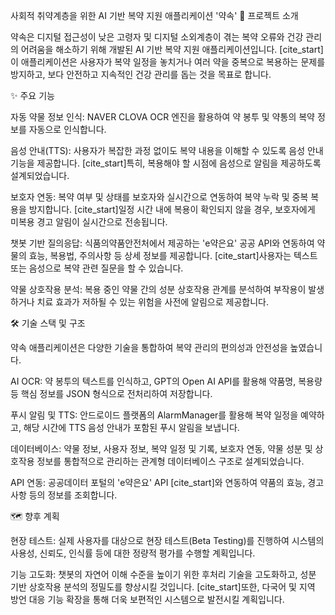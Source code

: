 사회적 취약계층을 위한 AI 기반 복약 지원 애플리케이션 '약속'
🌟 프로젝트 소개

약속은 디지털 접근성이 낮은 고령자 및 디지털 소외계층이 겪는 복약 오류와 건강 관리의 어려움을 해소하기 위해 개발된 AI 기반 복약 지원 애플리케이션입니다. [cite_start]이 애플리케이션은 사용자가 복약 일정을 놓치거나 여러 약을 중복으로 복용하는 문제를 방지하고, 보다 안전하고 지속적인 건강 관리를 돕는 것을 목표로 합니다.   

✨ 주요 기능

자동 약물 정보 인식: NAVER CLOVA OCR 엔진을 활용하여 약 봉투 및 약통의 복약 정보를 자동으로 인식합니다.   


음성 안내(TTS): 사용자가 복잡한 과정 없이도 복약 내용을 이해할 수 있도록 음성 안내 기능을 제공합니다. [cite_start]특히, 복용해야 할 시점에 음성으로 알림을 제공하도록 설계되었습니다.   


보호자 연동: 복약 여부 및 상태를 보호자와 실시간으로 연동하여 복약 누락 및 중복 복용을 방지합니다. [cite_start]일정 시간 내에 복용이 확인되지 않을 경우, 보호자에게 미복용 경고 알림이 실시간으로 전송됩니다.   


챗봇 기반 질의응답: 식품의약품안전처에서 제공하는 'e약은요' 공공 API와 연동하여 약물의 효능, 복용법, 주의사항 등 상세 정보를 제공합니다. [cite_start]사용자는 텍스트 또는 음성으로 복약 관련 질문을 할 수 있습니다.   


약물 상호작용 분석: 복용 중인 약물 간의 성분 상호작용 관계를 분석하여 부작용이 발생하거나 치료 효과가 저하될 수 있는 위험을 사전에 알림으로 제공합니다.   

🛠️ 기술 스택 및 구조

약속 애플리케이션은 다양한 기술을 통합하여 복약 관리의 편의성과 안전성을 높였습니다.   


AI OCR: 약 봉투의 텍스트를 인식하고, GPT의 Open AI API를 활용해 약품명, 복용량 등 핵심 정보를 JSON 형식으로 전처리하여 저장합니다.   


푸시 알림 및 TTS: 안드로이드 플랫폼의 AlarmManager를 활용해 복약 일정을 예약하고, 해당 시간에 TTS 음성 안내가 포함된 푸시 알림을 보냅니다.   


데이터베이스: 약물 정보, 사용자 정보, 복약 일정 및 기록, 보호자 연동, 약물 성분 및 상호작용 정보를 통합적으로 관리하는 관계형 데이터베이스 구조로 설계되었습니다.   


API 연동: 공공데이터 포털의 'e약은요' API [cite_start]와 연동하여 약품의 효능, 경고사항 등의 정보를 조회합니다.   
  

🗺️ 향후 계획

현장 테스트: 실제 사용자를 대상으로 현장 테스트(Beta Testing)를 진행하여 시스템의 사용성, 신뢰도, 인식률 등에 대한 정량적 평가를 수행할 계획입니다.   


기능 고도화: 챗봇의 자연어 이해 수준을 높이기 위한 후처리 기술을 고도화하고, 성분 기반 상호작용 분석의 정밀도를 향상시킬 것입니다. [cite_start]또한, 다국어 및 지역 방언 대응 기능 확장을 통해 더욱 보편적인 시스템으로 발전시킬 계획입니다.   
